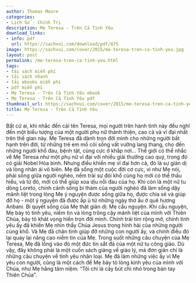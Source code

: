 ```yaml
---
author: Thomas Moore
categories:
- Lịch Sử - Chính Trị
description: Mẹ Teresa - Trên Cả Tình Yêu
download_links:
- info: pdf
  url: https://sachvui.com/download/pdf/875
image: https://sachvui.com/cover/2015/me-teresa-tren-ca-tinh-yeu.jpg
layout: post
permalink: /me-teresa-tren-ca-tinh-yeu.html
tags:
- tải sách miễn phí
- tải sách nhanh
- tải ebooks miễn phí
- pdf miễn phí
- Mẹ Teresa - Trên Cả Tình Yêu ebook
- Mẹ Teresa - Trên Cả Tình Yêu pdf
thumbnail_url: https://sachvui.com/cover/2015/me-teresa-tren-ca-tinh-yeu.jpg
title: Mẹ Teresa - Trên Cả Tình Yêu
---
```


 <div class="item-desc text-justify"> Bất cứ ai, khi nhắc đến cái tên Teresa, mọi người trên hành tinh này đều nghĩ đến một biểu tượng của một người phụ nữ thánh thiện, cao cả và vĩ đại nhất trên thế gian này. Mẹ Teresa đã dành trọn đời mình cho những người bất hạnh trên đời, từ những trẻ em mồ côi sống vất vưởng lang thang, cho đến những người khổ đau, bệnh tật, cùng cực ở khắp nơi… Thế giới có thể nhắc về Mẹ Teresa như một phụ nữ vĩ đại với nhiều giải thưởng cao quý, trong đó có giải Nobel Hòa bình. Nhưng điều khiến mẹ vĩ đại hơn cả, đó là sự giản dị và lòng nhân ái vô biên. Mẹ đã sống một cuộc đời cơ cực, vì như Mẹ nói, phải sống giữa người nghèo, nếm trải sự đói khổ cùng họ mới có thể thấu hiểu, và từ đó, mới có thể giúp xoa dịu nỗi đau của họ. Khi còn là một nữ tu dòng Loreto, chính cảnh sống bi thảm của người nghèo đã làm sống dậy mãnh liệt trong lòng Mẹ ý nguyện được sống giữa họ, được chia sẻ và giúp đỡ họ - một ý nguyện đã được ấp ủ từ những ngày thơ ấu ở quê hương Anbani. Bí quyết sống của Mẹ thật giản dị: Mẹ cầu nguyện. Khi cầu nguyện, Mẹ bày tỏ tình yêu, niềm tin và lòng trông cậy mãnh liệt của mình với Thiên Chúa, bày tỏ khát vọng hiến trọn đời mình. Chính trái tim rộng mở, chính tình yêu ấy đã khiến Mẹ nhìn thấy Chúa Jesus trong hình hài của những người cùng khổ. Và Mẹ đã chân tình giúp đỡ những con người ấy, và chính điều đó lại quay lại nâng cao niềm tin của Mẹ. Trong suốt những câu chuyện của Mẹ Teresa, Mẹ đã lồng vào đó một đức tin sắt đá của một nữ tu công giáo. Dù vậy, đây không phải là một cuốn sách giảng về giáo lý, mà đơn giản chỉ là những câu chuyện về tình yêu nhân loại. Mẹ đã làm những việc ấy vì Mẹ yêu con người, cũng là một cách để Mẹ bày tỏ lòng kính yêu của mình với Chúa, như Mẹ hằng tâm niệm: “Tôi chỉ là cây bút chì nhỏ trong bàn tay Thiên Chúa”. </div>